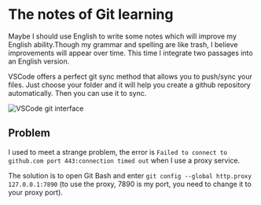 # The notes of Git learning

Maybe I should use English to write some notes which will improve my English ability.Though my grammar and spelling are like trash, I believe improvements will appear over time. This time I integrate two passages into an English version.

VSCode offers a perfect git sync method that allows you to push/sync your files. Just choose your folder and it will help you create a github repository automatically. Then you can use it to sync.

![VSCode git interface](https://s2.loli.net/2022/08/10/fkM2WmZuGKOPXRU.png)

## Problem

I used to meet a strange problem, the error is `Failed to connect to github.com port 443:connection timed out` when I use a proxy service.

The solution is to open Git Bash and enter `git config --global http.proxy 127.0.0.1:7890` (to use the proxy, 7890 is my port, you need to change it to your proxy port).